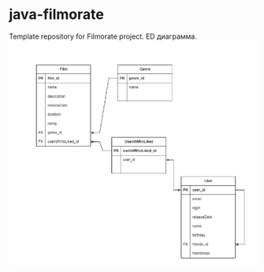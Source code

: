 # java-filmorate
Template repository for Filmorate project.
ED диаграмма.
![ED диаграмма.](/src/main/resources/static/ED_1.drawio)
